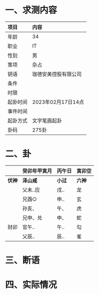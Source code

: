# 一、求测内容
|项目|内容|
|:-|:-|
|年龄|34|
|职业|IT|
|性别|男|
|策项|杂占|
|钥语|珈德安美控股有限公司|
|条件||
|时限||
|起卦时间|2023年02月17日14点|
|事件时间||
|起卦方式|文字笔画起卦|
|卦码|275卦|

# 二、卦
||癸卯年甲寅月|丙午日|寅卯空|
|:-|:-|:-|:-|
|**伏神**|**泽山咸**|**小过**|**六神**|
||父未..应|戌..|龙|
||兄酉○|申..|玄|
||孙亥、|午、|虎|
||兄申、兑|申、|蛇|
|财卯|官午..|午..|勾|
||父辰..|辰..|雀|


# 三、断语

# 四、实际情况